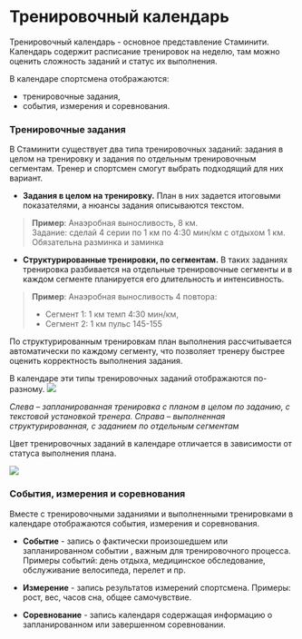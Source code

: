 # Тренировочный календарь

Тренировочный календарь - основное представление Стаминити.  
Календарь содержит расписание тренировок на неделю, там можно оценить сложность заданий и статус их выполнения.

В календаре спортсмена отображаются:
* тренировочные задания, 
* события, измерения и соревнования.

### Тренировочные задания

В Стаминити существует два типа тренировочных заданий: задания в целом на тренировку и задания по отдельным тренировочным сегментам. Тренер и спортсмен смогут выбрать подходящий для них вариант.

* **Задания в целом на тренировку.** План в них задается итоговыми показателями, а нюансы задания описываются текстом.
>**Пример**:
Анаэробная выносливость, 8 км.  
Задание: сделай 4 серии по 1 км по 4:30 мин/км с отдыхом 1 км. Обязательна разминка и заминка

* **Структурированные тренировки, по сегментам.** В таких заданиях тренировка разбивается на отдельные тренировочные сегменты и в каждом сегменте планируется его длительность и интенсивность. 
>**Пример**:
Анаэробная выносливость 
4 повтора:
> - Сегмент 1: 1 км темп 4:30 мин/км, 
> - Сегмент 2: 1 км пульс 145-155

По структурированным тренировкам план выполнения рассчитывается автоматически по каждому сегменту, что позволяет тренеру быстрее оценить корректность выполнения задания.

В календаре эти типы тренировочных заданий отображаются по-разному.
![](http://content.staminity.com/assets/images/ActivityTypes.jpg)

_Слева – запланированная тренировка с планом в целом по заданию, с текстовой установкой тренера. Справа – выполненная структурированная, с заданием по отдельным сегментам_

Цвет тренировочных заданий в календаре отличается в зависимости от статуса выполнения плана.

![](http://content.staminity.com/assets/images/ActivityStatuses.png)

### События, измерения и соревнования
Вместе с тренировочными заданиями и выполненными тренировками в календаре отображаются события, измерения и соревнования.

* **Событие** - запись о фактически произошедшем или запланированном событии , важным для тренировочного процесса. Примеры событий: день отдыха, медицинское обследование, обслуживание велосипеда, перелет и пр.

* **Измерение** - запись результатов измерений спортсмена. Примеры: рост, вес, часов сна, общее самочувствие.

* **Соревнование** - запись календаря содержащая информацию о запланированном или завершенном соревновании.



